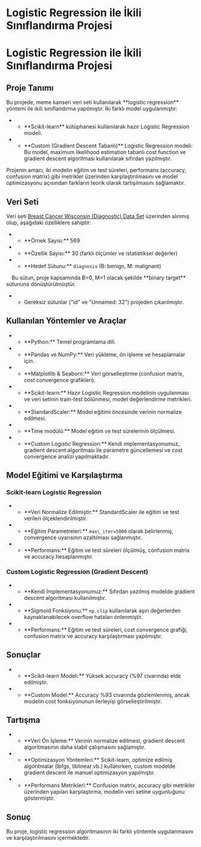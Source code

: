 ﻿# **Logistic Regression ile İkili Sınıflandırma Projesi**

# **Logistic Regression ile İkili Sınıflandırma Projesi**

## **Proje Tanımı**
Bu projede, meme kanseri veri seti kullanılarak \*\*logistic regression\*\* yöntemi ile ikili sınıflandırma yapılmıştır. İki farklı model uygulanmıştır:

- - \*\*Scikit-learn\*\* kütüphanesi kullanılarak hazır Logistic Regression modeli.
- - \*\*Custom (Gradient Descent Tabanlı)\*\* Logistic Regression modeli: Bu model, maximum likelihood estimation tabanlı cost function ve gradient descent algoritması kullanılarak sıfırdan yazılmıştır.

Projenin amacı, iki modelin eğitim ve test süreleri, performans (accuracy, confusion matrix) gibi metrikler üzerinden karşılaştırılmasını ve model optimizasyonu açısından farkların teorik olarak tartışılmasını sağlamaktır.

## **Veri Seti**
Veri seti [Breast Cancer Wisconsin (Diagnostic) Data Set](https://archive.ics.uci.edu/ml/datasets/Breast+Cancer+Wisconsin+(Diagnostic)) üzerinden alınmış olup, aşağıdaki özelliklere sahiptir:

- - \*\*Örnek Sayısı:\*\* 569
- - \*\*Özellik Sayısı:\*\* 30 (farklı ölçümler ve istatistiksel değerler)
- - \*\*Hedef Sütunu:\*\* `diagnosis` (B: benign, M: malignant)  

`  `Bu sütun, proje kapsamında B=0, M=1 olacak şekilde \*\*binary target\*\* sütununa dönüştürülmüştür.

- - Gereksiz sütunlar ("id" ve "Unnamed: 32") projeden çıkarılmıştır.

## **Kullanılan Yöntemler ve Araçlar**
- - \*\*Python:\*\* Temel programlama dili.
- - \*\*Pandas ve NumPy:\*\* Veri yükleme, ön işleme ve hesaplamalar için.
- - \*\*Matplotlib & Seaborn:\*\* Veri görselleştirme (confusion matrix, cost convergence grafikleri).
- - \*\*Scikit-learn:\*\* Hazır Logistic Regression modelinin uygulanması ve veri setinin train-test bölünmesi, model değerlendirme metrikleri.
- - \*\*StandardScaler:\*\* Model eğitimi öncesinde verinin normalize edilmesi.
- - \*\*Time modülü:\*\* Model eğitim ve test sürelerinin ölçülmesi.
- - \*\*Custom Logistic Regression:\*\* Kendi implementasyonumuz, gradient descent algoritması ile parametre güncellemesi ve cost convergence analizi yapılmaktadır.

## **Model Eğitimi ve Karşılaştırma**
### **Scikit-learn Logistic Regression**
- - \*\*Veri Normalize Edilmiştir:\*\* StandardScaler ile eğitim ve test verileri ölçeklendirilmiştir.
- - \*\*Eğitim Parametreleri:\*\* `max\_iter=5000` olarak belirlenmiş, convergence uyarısının azaltılması sağlanmıştır.
- - \*\*Performans:\*\* Eğitim ve test süreleri ölçülmüş, confusion matrix ve accuracy hesaplanmıştır.

### **Custom Logistic Regression (Gradient Descent)**
- - \*\*Kendi İmplementasyonumuz:\*\* Sıfırdan yazılmış modelde gradient descent algoritması kullanılmıştır.
- - \*\*Sigmoid Fonksiyonu:\*\* `np.clip` kullanılarak aşırı değerlerden kaynaklanabilecek overflow hataları önlenmiştir.
- - \*\*Performans:\*\* Eğitim ve test süreleri, cost convergence grafiği, confusion matrix ve accuracy karşılaştırması yapılmıştır.

## **Sonuçlar**
- - \*\*Scikit-learn Modeli:\*\* Yüksek accuracy (%97 civarında) elde edilmiştir.
- - \*\*Custom Model:\*\* Accuracy %93 civarında gözlemlenmiş, ancak modelin cost fonksiyonunun ilerleyişi görselleştirilmiştir.

## **Tartışma**
- - \*\*Veri Ön İşleme:\*\* Verinin normalize edilmesi, gradient descent algoritmasının daha stabil çalışmasını sağlamıştır.
- - \*\*Optimizasyon Yöntemleri:\*\* Scikit-learn, optimize edilmiş algoritmalar (lbfgs, liblinear vb.) kullanırken, custom modelde gradient descent ile manuel optimizasyon yapılmıştır.
- - \*\*Performans Metrikleri:\*\* Confusion matrix, accuracy gibi metrikler üzerinden yapılan karşılaştırma, modelin veri setine uygunluğunu göstermiştir.

## **Sonuç**
Bu proje, logistic regression algoritmasının iki farklı yöntemle uygulanmasını ve karşılaştırılmasını içermektedir.

